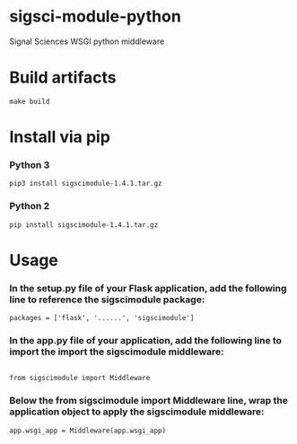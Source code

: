 # sigsci-module-python
Signal Sciences WSGI python middleware

# Build artifacts
```shell
make build
```

# Install via pip

### Python 3
```shell
pip3 install sigscimodule-1.4.1.tar.gz
```

### Python 2
```shell
pip install sigscimodule-1.4.1.tar.gz
```

# Usage
### In the setup.py file of your Flask application, add the following line to reference the sigscimodule package:
```shell
packages = ['flask', '......', 'sigscimodule']
```

### In the app.py file of your application, add the following line to import the import the sigscimodule middleware:
```shell

from sigscimodule import Middleware
```

### Below the from sigscimodule import Middleware line, wrap the application object to apply the sigscimodule middleware:
```shell
app.wsgi_app = Middleware(app.wsgi_app)
```
